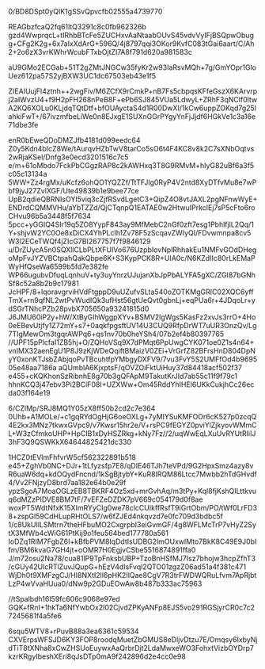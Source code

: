 0/BD8DSpt0yQIK1gSSvQpvcfb02555a4739770

REAGbzfcaQ2fq61ltQ3291c8c0fb962326b
gzd4WwprqcL+tIRhbBTcFe5ZUCHxvAaNtaabOUvS45vdvVyIFjBSQpwObugg+CFg2K2g+6x7aIxXdArG+596Q/4j8797qqi3OKor9KvfC083tGai6aart/C/Ah2+2o6zX3vrKWhrWcubFTxbOjtZI7A8f791d620a981583c

aU9GMo2ECGab+51T2gZMtJNGCw35fyKr2w93IaRsvMQh+7g/GmYOpr1GloUez612pa57S2yjBXW3UC1dc67503eb43e1f5

ZIEAIUujFl4ztnh++2wgFiv/M6ZCfX9rCmkP+nB7Fs5cbpqsKFfeGszX6KArvrpj2aIWvzU4+f9H2pFH268nPeB8F+ePb6SJ845VUa5LdwyL+ZRhF3qNClf0ltwA2KQ6XOLu0KLjdqTQtDtf+bfOUAyctaS4d1R00DwXI/1kCw6uppZOKqd7g25lahkiFwT+/67ivzmfbeLiWe0n8EJxgE1SUXnGGrPYgyYnFjJjdf6HGkVe1c3a16e71dbe3fe

enR0bEweQDoDMZJfb4181d099eedc64
Z0y5Kdn4bIcZ8We/tAurqvHZbTwV8tarCo5sO6t4F4KC8v8k2C7sXNbOqtvs2wRjaKSel/Dnfg3e0ecd3201516c7c5
e/m+61oMbdo7FckPbCGgzRAP8c2kAWHxq3T8G9RMvM+hIyG82uBf6a3f5c05c13134a
5WW+Zz4rgMx/uKcfz6ohQO1YQZZf/TtTFJlg0RyP4V2ntd8XyDTfvMu8e7wPbf9jyJ27ZvlXGF/Ute49839b1e9bee77ce
UpB2qdieQBRNIsOYI5viq3cZjfRSvdLgetC3+QipZ4O8vtJAXL2pgNFnwWyE+ENDrdCQMMVHu/aYbTZZd/QjCTqnpQ1EATAE0w2HtwuIPrkcIEj7sP5cFto6roCHvu96b5a3448f5f7634
5pcc+yGGIQ4SIr19q5ZO8YypF843ay9MfMebC2nGf0zft7esg1PbhlfjlL2Qq/1Y+shjvW2YC0Oe8xDiCX4YhPLclh1Zv78F5zScqavZWIyQI/FDvwmnpa8cv5W3l2ECeTWQf4jZIcG7BI267757f7f9846129
u/DrZUycA5n0SQXllCLbPLtXFUIVo676UzpbIovNplRhhakEu1NMFvGOdDHegoMpFvJYZVBCtpahQakQbpe6K+S3KypPCK8R+UIA0c/N6KZdIIc80rLkEMaPWyHfQseWa6599b5fd7e382fe
WP66ugubvDfuqLqnhuV+ty3uyYnrzUJujanXbJpPbALYFA5gXC/ZGI87bGNhSf8c52a8b2b9c17981
JcHPF/8+lqoravgrviHVdFtgppD9uUZufvSLta540oZOTKMgGRIC02XQC6yffTmX+rn9qfNL2wtPvWudIQk3ufHst56gtUeQvt0gbnLj+eqPUa6r+4JDqoLr+ydSGrTNhcPZb28pvbX705650a93241815d0
J6JMU60iP2y+hW/XtByGIhWggpXYv+BSMV2lgWgs5KasFz2xvJs3rrO+4Ho0eEBevUtjfy1Z72mY+s7+0aqkfpgsftUV14U3CUQ9RfpDrWT7uUR3OnzQv/Lg7TIgMewOm3tgqrAWPq6+qs1nv70b0heYSh4/07b2ef4b80397765
//UPF15pPlcfaI1ZB5hj+O/ZQHoVSq9X7dPMqt6PpUwgCYK071oe0Z1s4n64+vnIMX32aenEgU1P8J9zKjWDeQqiftBMaizV0ZEi+VrGrfZ82BFrsHnD804DpNyY0xonKTJsbZAbjqoPvTBcuhtfpYMbgyDXFV9/7vu3FvY5S2UMFfOd4b969505e48aa7186a
aQUmblA6KjxptsF/qOVZOiFktUiHuy37d84418acf502f37
e455+cKQKhonSzRibnhE8g70b3gQFApM9TakutKrJId7ab55c11f9f79c1
hhnKCQ3j47ebv3Pi2BCiF08I+UZXWw+Om45RddYhIHEl6UKkCukjhCc26ecda03f164e19

6/CZlMp/SRJ8MQ1Y05zX8ff50b2cd2c7e364
0Uhb+A1MOLe/+c1gqRYdOgHjG6oeOXLg+7yMIYSuKMFOOr6cK527p0zcqQ4E2kx3MNz7tkwxGVpc9/v7Kwsr15hr2e/V+rsPC9fEGYZ0pviYlZjkyovWMmCL+W3zCfmkoUHP+HpCIB1xDyHSZRkg+kNy7Fz//2/uqWwEqLXuUvRYUtRIilJ3hF3Q9QSWKkX64644825421dc330

1HCZ0tEVlmFhfvrW5cf562322891b518
e45+ZghVb0NC+DJr+1tLfyzsfp7E8/qDIE46TJh7teVPd/9G2HpxSmz4azy8vR6uaW6dq+kdOQydFncnd/1kSgBjtybY+KuR8lRQM86Ltcc7Mwbb2hTdGHvdf4/Vv2FNjzyD8brd7aa182e64b0e29f
ypzSgoA7MoaOGLzEB8TBKRF4Oz5xd+mrGvhAq/m3tPy+Kql8fjKshQILttkvuq6dMZzPIDVE8BM7tF/7vEFZeDZDK7pV669c054179d0f8ae
woxPT5WdtNfxK15XImRYyCIg0we78clcCUIkffRsfT9iGrtObm/PO/tWf0LrFD38+zspGl59CdHLupRHtOLS7/w6fZJEd4nkqvzd7e0fc709d3bdbc5f
1/c8UkUIlLSMtrn7theHFbuMO2CxgrpbI3eiGvmGF/4g8WFLMcTrP7vHyZ2SytX3MfWb4cWiG61PtKij9o1feu564bed177780a561
IoDZq1RIM7FgbZ6I+kBfbPVM8IqDdtIsUDBG2lmOUxwlMto7BkK8C49E9J0bIfm/BM6kvaG7GH4jt+oOMR7H0EgjvCSbe5516874891ffa0
J/m72osu2Na78/cua81lP9TpFnksbUBP+TzoBnHSfMJ7Isz7bhojw3hcpZfhT3/cGUy42UlcRTlZuvJQupG+hEzV4dIsFvql2QTO01zgzZ06ad51a4f381c471
WjDh0t9XMFzgCJ/HI8NXtI2ll6pHK2IlQae8CgV7R3trFWDWQRuLfvm7ApRjbtLzP4wVvaHUua0/dNw9p2GDuEOwAw8b487b333ac75963

//tSpalbdh16I59fc606c9068e97ed
GQK+fRnI+1hkTa6NfYwbOx2l02CjvdZPKyANFp8EJS5vo291RGSjyrCR0c7c27245681f4a5fe6

6squ5WTV8+rPuvB88a3ea6361c59534
CXVErpsWFSJD6KY3FOP8roodqMuetZbGMUS8eDljvDtzu7E/Omqsy6IxbyNjdTiT8tXNha8xCwZHSUoEuywxAaQrbrDjt2LdaMwxeWO3FohxtVizbOYDrp7kzrKRgyIbeshXEri8qJsDTp0mA9f242896d2e4cc0e98

